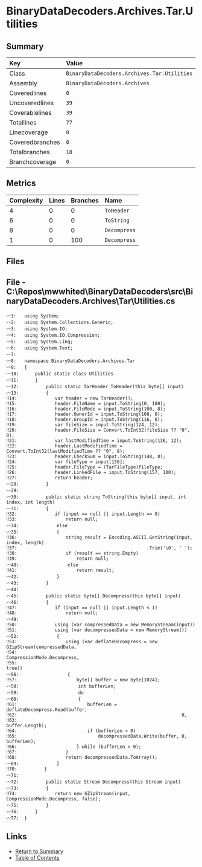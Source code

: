 ﻿# BinaryDataDecoders.Archives.Tar.Utilities

## Summary

| Key             | Value                                       |
| :-------------- | :------------------------------------------ |
| Class           | `BinaryDataDecoders.Archives.Tar.Utilities` |
| Assembly        | `BinaryDataDecoders.Archives`               |
| Coveredlines    | `0`                                         |
| Uncoveredlines  | `39`                                        |
| Coverablelines  | `39`                                        |
| Totallines      | `77`                                        |
| Linecoverage    | `0`                                         |
| Coveredbranches | `0`                                         |
| Totalbranches   | `18`                                        |
| Branchcoverage  | `0`                                         |

## Metrics

| Complexity | Lines | Branches | Name         |
| :--------- | :---- | :------- | :----------- |
| 4          | 0     | 0        | `ToHeader`   |
| 6          | 0     | 0        | `ToString`   |
| 8          | 0     | 0        | `Decompress` |
| 1          | 0     | 100      | `Decompress` |

## Files

## File - C:\Repos\mwwhited\BinaryDataDecoders\src\BinaryDataDecoders.Archives\Tar\Utilities.cs

```CSharp
〰1:   using System;
〰2:   using System.Collections.Generic;
〰3:   using System.IO;
〰4:   using System.IO.Compression;
〰5:   using System.Linq;
〰6:   using System.Text;
〰7:   
〰8:   namespace BinaryDataDecoders.Archives.Tar
〰9:   {
〰10:      public static class Utilities
〰11:      {
〰12:          public static TarHeader ToHeader(this byte[] input)
〰13:          {
‼14:              var header = new TarHeader();
‼15:              header.FileName = input.ToString(0, 100);
‼16:              header.FileMode = input.ToString(100, 8);
‼17:              header.OwnerId = input.ToString(108, 8);
‼18:              header.GroupId = input.ToString(116, 8);
‼19:              var fileSize = input.ToString(124, 12);
‼20:              header.FileSize = Convert.ToInt32(fileSize ?? "0", 8);
‼21:              var lastModifiedTime = input.ToString(136, 12);
‼22:              header.LastModifiedTime = Convert.ToInt32(lastModifiedTime ?? "0", 8);
‼23:              header.CheckSum = input.ToString(148, 8);
‼24:              var fileType = input[156];
‼25:              header.FileType = (TarFileType)fileType;
‼26:              header.LinkedFile = input.ToString(157, 100);
‼27:              return header;
〰28:          }
〰29:  
〰30:          public static string ToString(this byte[] input, int index, int length)
〰31:          {
‼32:              if (input == null || input.Length == 0)
‼33:                  return null;
〰34:              else
〰35:              {
‼36:                  string result = Encoding.ASCII.GetString(input, index, length)
‼37:                                                .Trim('\0', ' ');
‼38:                  if (result == string.Empty)
‼39:                      return null;
〰40:                  else
‼41:                      return result;
〰42:              }
〰43:          }
〰44:  
〰45:          public static byte[] Decompress(this byte[] input)
〰46:          {
‼47:              if (input == null || input.Length < 1)
‼48:                  return null;
〰49:  
‼50:              using (var compressedData = new MemoryStream(input))
‼51:              using (var decompressedData = new MemoryStream())
〰52:              {
‼53:                  using (var deflateDecompress = new GZipStream(compressedData,
‼54:                                                                CompressionMode.Decompress,
‼55:                                                                true))
〰56:                  {
‼57:                      byte[] buffer = new byte[1024];
〰58:                      int bufferLen;
〰59:                      do
〰60:                      {
‼61:                          bufferLen = deflateDecompress.Read(buffer,
‼62:                                                             0,
‼63:                                                             buffer.Length);
‼64:                          if (bufferLen > 0)
‼65:                              decompressedData.Write(buffer, 0, bufferLen);
‼66:                      } while (bufferLen > 0);
‼67:                  }
‼68:                  return decompressedData.ToArray();
〰69:              }
‼70:          }
〰71:  
〰72:          public static Stream Decompress(this Stream input)
〰73:          {
‼74:              return new GZipStream(input, CompressionMode.Decompress, false);
〰75:          }
〰76:      }
〰77:  }
```

## Links

* [Return to Summary](Summary.md)
* [Table of Contents](../TOC.md)

